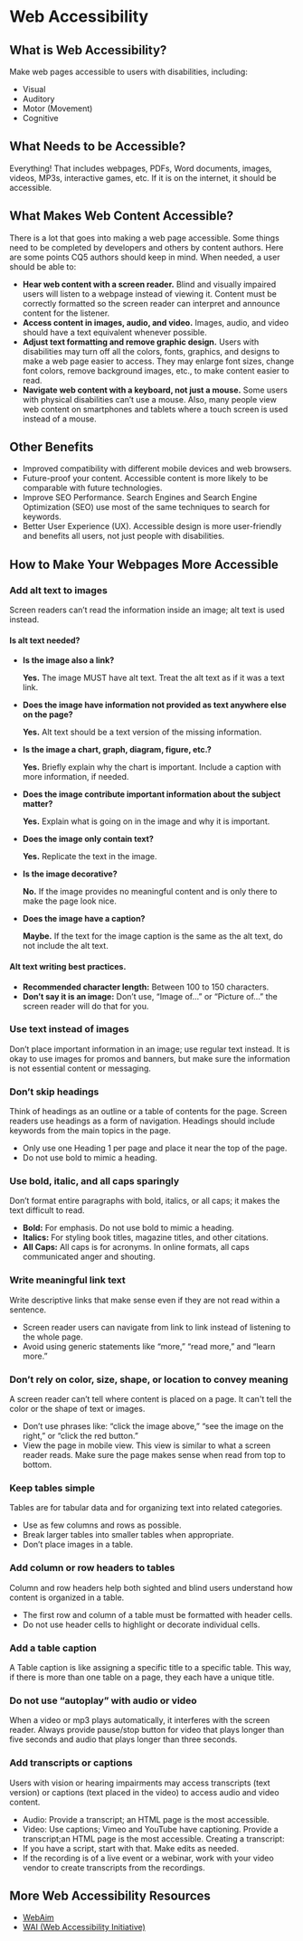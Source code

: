 # Web Accessibility
## What is Web Accessibility?
Make web pages accessible to users with disabilities, including:
* Visual
* Auditory
* Motor (Movement)
* Cognitive
## What Needs to be Accessible?
Everything! That includes webpages, PDFs, Word documents, images, videos, MP3s, interactive games, etc. If it is on the internet, it should be accessible.
## What Makes Web Content Accessible?
There is a lot that goes into making a web page accessible. Some things need to be completed by developers and others by content authors. Here are some points CQ5 authors should keep in mind.
When needed, a user should be able to:
* **Hear web content with a screen reader.**
Blind and visually impaired users will listen to a webpage instead of viewing it. Content must be correctly formatted so the screen reader can interpret and announce content for the listener.
* **Access content in images, audio, and video.**
Images, audio, and video should have a text equivalent whenever possible.
* **Adjust text formatting and remove graphic design.**
Users with disabilities may turn off all the colors, fonts, graphics, and designs to make a web page easier to access. They may enlarge font sizes, change font colors, remove background images, etc., to make content easier to read.
* **Navigate web content with a keyboard, not just a mouse.**
Some users with physical disabilities can’t use a mouse. Also, many people view web content on smartphones and tablets where a touch screen is used instead of a mouse.
## Other Benefits
* Improved compatibility with different mobile devices and web browsers.
* Future-proof your content. Accessible content is more likely to be comparable with future technologies.
* Improve SEO Performance. Search Engines and Search Engine Optimization (SEO) use most of the same techniques to search for keywords.
* Better User Experience (UX). Accessible design is more user-friendly and benefits all users, not just people with disabilities.
## How to Make Your Webpages More Accessible
### Add alt text to images
Screen readers can’t read the information inside an image; alt text is used instead.
#### Is alt text needed?
* **Is the image also a link?**

  **Yes.** The image MUST have alt text. Treat the alt text as if it was a text link.
* **Does the image have information not provided as text anywhere else on the page?**

  **Yes.** Alt text should be a text version of the missing information.
* **Is the image a chart, graph, diagram, figure, etc.?**

  **Yes.** Briefly explain why the chart is important. Include a caption with more information, if needed.
* **Does the image contribute important information about the subject matter?**

  **Yes.** Explain what is going on in the image and why it is important.
* **Does the image only contain text?**

  **Yes.** Replicate the text in the image.
* **Is the image decorative?**

  **No.** If the image provides no meaningful content and is only there to make the page look nice.
* **Does the image have a caption?**

  **Maybe.** If the text for the image caption is the same as the alt text, do not include the alt text.
#### Alt text writing best practices.
* **Recommended character length:** Between 100 to 150 characters.
* **Don’t say it is an image:** Don’t use, “Image of…” or “Picture of…” the screen reader will do that for you.
### Use text instead of images
Don’t place important information in an image; use regular text instead. It is okay to use images for promos and banners, but make sure the information is not essential content or messaging.
### Don’t skip headings
Think of headings as an outline or a table of contents for the page. Screen readers use headings as a form of navigation. Headings should include keywords from the main topics in the page.
*	Only use one Heading 1 per page and place it near the top of the page.
*	Do not use bold to mimic a heading.
### Use bold, italic, and all caps sparingly
Don’t format entire paragraphs with bold, italics, or all caps; it makes the text difficult to read.
*	**Bold:** For emphasis.
Do not use bold to mimic a heading.
* **Italics:** For styling book titles, magazine titles, and other citations.
* **All Caps:** All caps is for acronyms. In online formats, all caps communicated anger and shouting.
### Write meaningful link text
Write descriptive links that make sense even if they are not read within a sentence.
*	Screen reader users can navigate from link to link instead of listening to the whole page.
*	Avoid using generic statements like “more,” “read more,” and “learn more.”
### Don’t rely on color, size, shape, or location to convey meaning
A screen reader can’t tell where content is placed on a page. It can't tell the color or the shape of text or images.
* Don’t use phrases like: “click the image above,” “see the image on the right,” or “click the red button.”
* View the page in mobile view. This view is similar to what a screen reader reads. Make sure the page makes sense when read from top to bottom.
### Keep tables simple
Tables are for tabular data and for organizing text into related categories.
*	Use as few columns and rows as possible.
*	Break larger tables into smaller tables when appropriate.
*	Don’t place images in a table.
### Add column or row headers to tables 
Column and row headers help both sighted and blind users understand how content is organized in a table.
*	The first row and column of a table must be formatted with header cells.
*	Do not use header cells to highlight or decorate individual cells.
### Add a table caption
A Table caption is like assigning a specific title to a specific table. This way, if there is more than one table on a page, they each have a unique title.
### Do not use “autoplay” with audio or video
When a video or mp3 plays automatically, it interferes with the screen reader. Always provide pause/stop button for video that plays longer than five seconds and audio that plays longer than three seconds.
### Add transcripts or captions
Users with vision or hearing impairments may access transcripts (text version) or captions (text placed in the video) to access audio and video content.
*	Audio: Provide a transcript; an HTML page is the most accessible.
*	Video: Use captions; Vimeo and YouTube have captioning. Provide a transcript;an HTML page is the most accessible.
Creating a transcript:
*	If you have a script, start with that. Make edits as needed.
*	If the recording is of a live event or a webinar, work with your video vendor to create transcripts from the recordings.
## More Web Accessibility Resources
* [WebAim](http://www.webaim.org/)
* [WAI (Web Accessibility Initiative)](http://www.w3.org/WAI)

